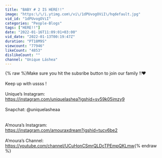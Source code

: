 ```yaml
---
title: "BABY # 2 IS HERE!!"
image: "https:\/\/i.ytimg.com\/vi\/1dPUvogOViI\/hqdefault.jpg"
vid_id: "1dPUvogOViI"
categories: "People-Blogs"
tags: ["HERE!!"]
date: "2022-01-16T11:09:01+03:00"
vid_date: "2022-01-13T00:19:47Z"
duration: "PT18M9S"
viewcount: "77946"
likeCount: "4853"
dislikeCount: ""
channel: "Unique Láshea"
---
```

{% raw %}Make sure you hit the subsribe button to join our family ‼️❤️<br /><br />Keep up with ussss ! <br /><br />Unique’s Instagram: <br /><a rel="nofollow" target="blank" href="https://instagram.com/uniquelashea?igshid=sv59k05imzy9">https://instagram.com/uniquelashea?igshid=sv59k05imzy9</a><br /><br />Snapchat: @uniquelasheaa<br /><br /><br />A’moura’s Instagram: <br /><a rel="nofollow" target="blank" href="https://instagram.com/amouraxdream?igshid=tucv6be2">https://instagram.com/amouraxdream?igshid=tucv6be2</a><br /><br />A’moura’s Channel: <br /><a rel="nofollow" target="blank" href="https://youtube.com/channel/UCuHonCSmrQLDcTPEmpQKLmw">https://youtube.com/channel/UCuHonCSmrQLDcTPEmpQKLmw</a>{% endraw %}
